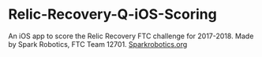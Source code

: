 #  Relic-Recovery-Q-iOS-Scoring
An iOS app to score the Relic Recovery FTC challenge for 2017-2018. Made by Spark Robotics, FTC Team 12701.
[Sparkrobotics.org](Sparkrobotics.org)
